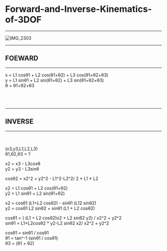 # Forward-and-Inverse-Kinematics-of-3DOF
***************

![IMG_2303](https://github.com/user-attachments/assets/f8f2235b-6b63-4e27-a703-b41570247211)

*************
## FOEWARD 
**************
<b1><b1>
x = L1 cosθ1 + L2 cos(θ1+θ2) + L3 cos(θ1+θ2+θ3) <br>
y = L1 sinθ1 + L2 sin(θ1+θ2) + L3 sin(θ1+θ2+θ3) <br>
θ = θ1+θ2+θ3 <br>
<br> <br> <br>

********************* 
## INVERSE 
*****************
<br><br>
(x3,y3,L1,L2,L3) <br>
θ1,θ2,θ3 = ? <br>

x2 = x3 - L3cosθ <br>
y2 = y3 - L3sinθ <br>

cosθ2 = x2^2 + y2^2 - L1^2-L2^2/ 2 * L1 * L2

x2 = L1 cosθ1 + L2 cos(θ1+θ2)<br>
y2 = L1 sinθ1 + L2 sin(θ1+θ2)<br>

x2 = cosθ1 (L1+L2 cosθ2) - sinθ1 (L12 sinθ2)<br>
y2 = cosθ1 L2 sinθ2 + sinθ1 (L1 + L2 cosθ2) <br>

cosθ1 = ( (L1 + L2 cosθ2)x2 + L2 sinθ2 y2) / x2^2 + y2^2 <br>
sinθ1 = L1+L2cosθ2 * y2-L2 sinθ2 x2/ x2^2 + y2^2 <br>

cosθ1 = sinθ1 / cosθ1 <br>
θ1 = tan^-1 (sinθ1 / cosθ1) <br>
θ3 = (θ1 + θ2) <br><br><br>


